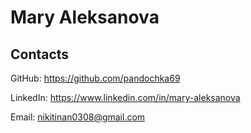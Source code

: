 # Mary Aleksanova

## Contacts
GitHub: <https://github.com/pandochka69>

LinkedIn: <https://www.linkedin.com/in/mary-aleksanova>

Email: <nikitinan0308@gmail.com>